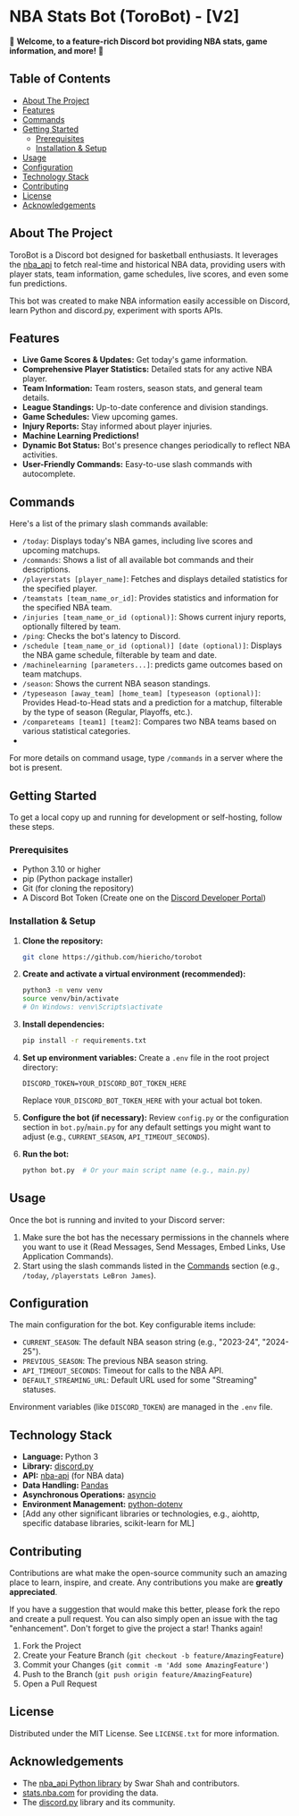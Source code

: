 # NBA Stats Bot (ToroBot) - [V2]

🏀 **Welcome, to a feature-rich Discord bot providing NBA stats, game information, and more!** 🏀

## Table of Contents

- [About The Project](#about-the-project)
- [Features](#features)
- [Commands](#commands)
- [Getting Started](#getting-started)
  - [Prerequisites](#prerequisites)
  - [Installation & Setup](#installation--setup)
- [Usage](#usage)
- [Configuration](#configuration)
- [Technology Stack](#technology-stack)
- [Contributing](#contributing)
- [License](#license)
- [Acknowledgements](#acknowledgements)

## About The Project

ToroBot is a Discord bot designed for basketball enthusiasts. It leverages the [nba_api](https://github.com/swar/nba_api) to fetch real-time and historical NBA data, providing users with player stats, team information, game schedules, live scores, and even some fun predictions.

This bot was created to make NBA information easily accessible on Discord, learn Python and discord.py, experiment with sports APIs.

## Features

*   **Live Game Scores & Updates:** Get today's game information.
*   **Comprehensive Player Statistics:** Detailed stats for any active NBA player.
*   **Team Information:** Team rosters, season stats, and general team details.
*   **League Standings:** Up-to-date conference and division standings.
*   **Game Schedules:** View upcoming games.
*   **Injury Reports:** Stay informed about player injuries.
*   **Machine Learning Predictions!** 
*   **Dynamic Bot Status:** Bot's presence changes periodically to reflect NBA activities.
*   **User-Friendly Commands:** Easy-to-use slash commands with autocomplete.

## Commands

Here's a list of the primary slash commands available:

*   `/today`: Displays today's NBA games, including live scores and upcoming matchups.
*   `/commands`: Shows a list of all available bot commands and their descriptions.
*   `/playerstats [player_name]`: Fetches and displays detailed statistics for the specified player.
*   `/teamstats [team_name_or_id]`: Provides statistics and information for the specified NBA team.
*   `/injuries [team_name_or_id (optional)]`: Shows current injury reports, optionally filtered by team.
*   `/ping`: Checks the bot's latency to Discord.
*   `/schedule [team_name_or_id (optional)] [date (optional)]`: Displays the NBA game schedule, filterable by team and date.
*   `/machinelearning [parameters...]`: predicts game outcomes based on team matchups.
*   `/season`: Shows the current NBA season standings.
*   `/typeseason [away_team] [home_team] [typeseason (optional)]`: Provides Head-to-Head stats and a prediction for a matchup, filterable by the type of season (Regular, Playoffs, etc.).
*   `/compareteams [team1] [team2]`: Compares two NBA teams based on various statistical categories.
*   
For more details on command usage, type `/commands` in a server where the bot is present.

## Getting Started

To get a local copy up and running for development or self-hosting, follow these steps.

### Prerequisites

*   Python 3.10 or higher
*   pip (Python package installer)
*   Git (for cloning the repository)
*   A Discord Bot Token (Create one on the [Discord Developer Portal](https://discord.com/developers/applications))

### Installation & Setup

1.  **Clone the repository:**
    ```bash
    git clone https://github.com/hiericho/torobot
    ```

2.  **Create and activate a virtual environment (recommended):**
    ```bash
    python3 -m venv venv
    source venv/bin/activate
    # On Windows: venv\Scripts\activate
    ```

3.  **Install dependencies:**
    ```bash
    pip install -r requirements.txt
    ```

4.  **Set up environment variables:**
    Create a `.env` file in the root project directory:
    ```env
    DISCORD_TOKEN=YOUR_DISCORD_BOT_TOKEN_HERE
    ```
    Replace `YOUR_DISCORD_BOT_TOKEN_HERE` with your actual bot token.

5.  **Configure the bot (if necessary):**
    Review `config.py` or the configuration section in `bot.py`/`main.py` for any default settings you might want to adjust (e.g., `CURRENT_SEASON`, `API_TIMEOUT_SECONDS`).

6.  **Run the bot:**
    ```bash
    python bot.py  # Or your main script name (e.g., main.py)
    ```

## Usage

Once the bot is running and invited to your Discord server:

1.  Make sure the bot has the necessary permissions in the channels where you want to use it (Read Messages, Send Messages, Embed Links, Use Application Commands).
2.  Start using the slash commands listed in the [Commands](#commands) section (e.g., `/today`, `/playerstats LeBron James`).

## Configuration

The main configuration for the bot. Key configurable items include:

*   `CURRENT_SEASON`: The default NBA season string (e.g., "2023-24", "2024-25").
*   `PREVIOUS_SEASON`: The previous NBA season string.
*   `API_TIMEOUT_SECONDS`: Timeout for calls to the NBA API.
*   `DEFAULT_STREAMING_URL`: Default URL used for some "Streaming" statuses.

Environment variables (like `DISCORD_TOKEN`) are managed in the `.env` file.

## Technology Stack

*   **Language:** Python 3
*   **Library:** [discord.py](https://discordpy.readthedocs.io/en/stable/)
*   **API:** [nba-api](https://github.com/swar/nba_api) (for NBA data)
*   **Data Handling:** [Pandas](https://pandas.pydata.org/)
*   **Asynchronous Operations:** [asyncio](https://docs.python.org/3/library/asyncio.html)
*   **Environment Management:** [python-dotenv](https://pypi.org/project/python-dotenv/)
*   [Add any other significant libraries or technologies, e.g., aiohttp, specific database libraries, scikit-learn for ML]

## Contributing

Contributions are what make the open-source community such an amazing place to learn, inspire, and create. Any contributions you make are **greatly appreciated**.

If you have a suggestion that would make this better, please fork the repo and create a pull request. You can also simply open an issue with the tag "enhancement".
Don't forget to give the project a star! Thanks again!

1.  Fork the Project
2.  Create your Feature Branch (`git checkout -b feature/AmazingFeature`)
3.  Commit your Changes (`git commit -m 'Add some AmazingFeature'`)
4.  Push to the Branch (`git push origin feature/AmazingFeature`)
5.  Open a Pull Request

## License

Distributed under the MIT License. See `LICENSE.txt` for more information.

## Acknowledgements

*   The [nba_api Python library](https://github.com/swar/nba_api) by Swar Shah and contributors.
*   [stats.nba.com](https://stats.nba.com) for providing the data.
*   The [discord.py](https://github.com/Rapptz/discord.py) library and its community.
